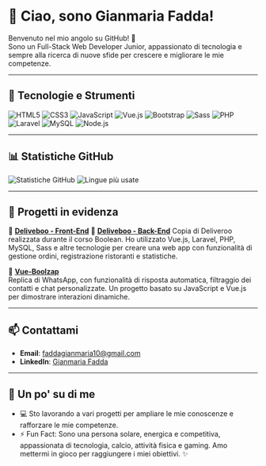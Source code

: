 # 👋 Ciao, sono Gianmaria Fadda!

Benvenuto nel mio angolo su GitHub! 🚀  
Sono un Full-Stack Web Developer Junior, appassionato di tecnologia e sempre alla ricerca di nuove sfide per crescere e migliorare le mie competenze.

---

## 🚀 Tecnologie e Strumenti

![HTML5](https://img.shields.io/badge/HTML5-E34F26?style=for-the-badge&logo=html5&logoColor=white)
![CSS3](https://img.shields.io/badge/CSS3-1572B6?style=for-the-badge&logo=css3&logoColor=white)
![JavaScript](https://img.shields.io/badge/JavaScript-F7DF1E?style=for-the-badge&logo=javascript&logoColor=black)
![Vue.js](https://img.shields.io/badge/Vue.js-42B883?style=for-the-badge&logo=vue.js&logoColor=white)
![Bootstrap](https://img.shields.io/badge/Bootstrap-563D7C?style=for-the-badge&logo=bootstrap&logoColor=white)
![Sass](https://img.shields.io/badge/Sass-CC6699?style=for-the-badge&logo=sass&logoColor=white)
![PHP](https://img.shields.io/badge/PHP-777BB4?style=for-the-badge&logo=php&logoColor=white)
![Laravel](https://img.shields.io/badge/Laravel-FF2D20?style=for-the-badge&logo=laravel&logoColor=white)
![MySQL](https://img.shields.io/badge/MySQL-4479A1?style=for-the-badge&logo=mysql&logoColor=white)
![Node.js](https://img.shields.io/badge/Node.js-339933?style=for-the-badge&logo=node.js&logoColor=white)

---

## 📊 Statistiche GitHub

![Statistiche GitHub](https://github-readme-stats.vercel.app/api?username=gianmaria-fadda&show_icons=true&theme=radical)
![Lingue più usate](https://github-readme-stats.vercel.app/api/top-langs/?username=gianmaria-fadda&layout=compact&theme=radical)

---

## 🌟 Progetti in evidenza

📌 **[Deliveboo - Front-End](https://github.com/gianmaria-fadda/front-end-deliveboo)**
📌 **[Deliveboo - Back-End](https://github.com/theguffs/team4-deliveboo)**
Copia di Deliveroo realizzata durante il corso Boolean. Ho utilizzato Vue.js, Laravel, PHP, MySQL, Sass e altre tecnologie per creare una web app con funzionalità di gestione ordini, registrazione ristoranti e statistiche.

📌 **[Vue-Boolzap](https://github.com/gianmaria-fadda/vue-boolzapp)**  
Replica di WhatsApp, con funzionalità di risposta automatica, filtraggio dei contatti e chat personalizzate. Un progetto basato su JavaScript e Vue.js per dimostrare interazioni dinamiche.

---

## 📫 Contattami

- **Email**: [faddagianmaria10@gmail.com](mailto:faddagianmaria10@gmail.com)  
- **LinkedIn**: [Gianmaria Fadda](http://www.linkedin.com/in/gianmaria-fadda-860834272)

---

## 🌱 Un po' su di me

- 💻 Sto lavorando a vari progetti per ampliare le mie conoscenze e rafforzare le mie competenze.  
- ⚡ Fun Fact: Sono una persona solare, energica e competitiva, appassionata di tecnologia, calcio, attività fisica e gaming. Amo mettermi in gioco per raggiungere i miei obiettivi. ✨
